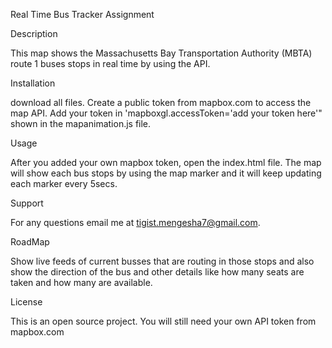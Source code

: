 Real Time Bus Tracker Assignment

Description

This map shows the Massachusetts Bay Transportation Authority (MBTA) route 1 buses stops in real time by using the API.

Installation

download all files.
Create a public token from mapbox.com to access the map API. Add your token in 'mapboxgl.accessToken='add your token here'" shown in the mapanimation.js file.

Usage

After you added your own mapbox token, open the index.html file. The map will show each bus stops by using the map marker and it will keep updating each marker every 5secs.

Support

For any questions email me at tigist.mengesha7@gmail.com.

RoadMap

Show live feeds of current busses that are routing in those stops and also show the direction of the bus and other details like how many seats are taken and how many are available.

License

This is an open source project. You will still need your own API token from mapbox.com